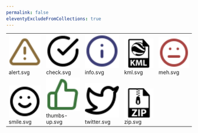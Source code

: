 ```yaml
---
permalink: false
eleventyExcludeFromCollections: true
---
```


<table><tr>
<tr>
<td valign="bottom">
<img src="./alert.svg" width="150"><br>
alert.svg
</td>

<td valign="bottom">
<img src="./check.svg" width="150"><br>
check.svg
</td>

<td valign="bottom">
<img src="./info.svg" width="150"><br>
info.svg
</td>

<td valign="bottom">
<img src="./kml.svg" width="150"><br>
kml.svg
</td>

<td valign="bottom">
<img src="./meh.svg" width="150"><br>
meh.svg
</td>

</tr>
<tr>
<td valign="bottom">
<img src="./smile.svg" width="150"><br>
smile.svg
</td>

<td valign="bottom">
<img src="./thumbs-up.svg" width="150"><br>
thumbs-up.svg
</td>

<td valign="bottom">
<img src="./twitter.svg" width="150"><br>
twitter.svg
</td>

<td valign="bottom">
<img src="./zip.svg" width="150"><br>
zip.svg
</td>

<td></td>
</tr></table>

